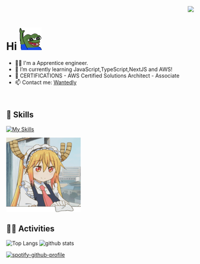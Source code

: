 <div align="right">
  <img src="https://komarev.com/ghpvc/?username=uttih" />
</div>

# Hi <img width="60" height="60" src="assets/pepe-pepe-the-frog.gif">

- 🧑‍💻 I'm a Apprentice engineer.
- 🌱 I’m currently learning JavaScript,TypeScript,NextJS and AWS!
- 🎈 CERTIFICATIONS - AWS Certified Solutions Architect - Associate
- 📫 Contact me: [Wantedly](https://www.wantedly.com/id/u_hikaru0830)
<br>

## 🎯 Skills
[![My Skills](https://skillicons.dev/icons?i=html,css,javascript,typescript,react,nextjs,php,laravel,vscode,git,aws&theme=light)](https://skillicons.dev)


<div> <img width="200" height="200" src="assets/tohru.gif"/> </div>

## 🏃‍♀️ Activities
<div align="left"> 
  <img alt="Top Langs" height="150px" src="https://github-readme-stats.vercel.app/api?username=uttih&layout=compact&count_private=true&show_icons=true&theme=tokyonight" />
  <img alt="github stats" height="150px" src="https://github-readme-stats.vercel.app/api/top-langs/?username=uttih&layout=compact&count_private=true&show_icons=true&theme=tokyonight" />
</div>

<!--　　![Alt text](https://spotify-recently-played-readme.vercel.app/api?user=c60jsisv5xc5xacras9fmd4k7) -->

[![spotify-github-profile](https://spotify-github-profile.kittinanx.com/api/view?uid=c60jsisv5xc5xacras9fmd4k7&cover_image=true&theme=novatorem&show_offline=false&background_color=ffffff&interchange=false&bar_color=53b14f&bar_color_cover=true)](https://spotify-github-profile.kittinanx.com/api/view?uid=c60jsisv5xc5xacras9fmd4k7&redirect=true)
